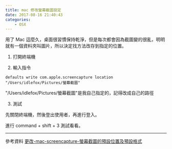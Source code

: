 ```yaml
---
title: mac 修改螢幕截圖設定
date: 2017-08-16 21:40:43
categories:
    - OSX
---
```


用了 Mac 這麼久，桌面很習慣保持乾淨，但是每次都會因為截圖變的很亂，明明就有一個資料夾叫圖片，所以決定找方法改存到指定的位置。

<!--more-->

1. 打開終端機

2. 輸入指令

```
defaults write com.apple.screencapture location "/Users/idlefox/Pictures/螢幕截圖"
```

"/Users/idlefox/Pictures/螢幕截圖"是我自己指定的，記得改成自己的路徑

3. 測試

先關閉終端機，然後登出使用者，再進行登入。

進行 command + shift + 3 測試看看。

---

參考資料
[更改-mac-screencapture-螢幕截圖的預設位置及預設格式](https://bonze.tw/%E6%9B%B4%E6%94%B9-mac-screencapture-%E8%9E%A2%E5%B9%95%E6%88%AA%E5%9C%96%E7%9A%84%E9%A0%90%E8%A8%AD%E4%BD%8D%E7%BD%AE%E5%8F%8A%E9%A0%90%E8%A8%AD%E6%A0%BC%E5%BC%8F/)
